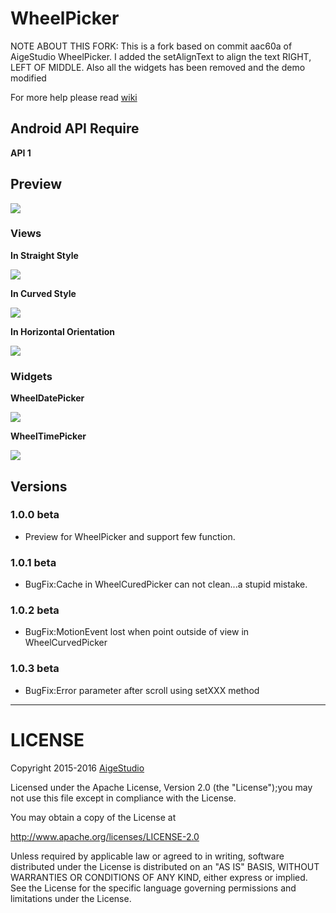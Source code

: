 # WheelPicker

NOTE ABOUT THIS FORK:
This is a fork based on commit aac60a of AigeStudio WheelPicker. I added the setAlignText to align the text RIGHT, LEFT OF MIDDLE.
Also all the widgets has been removed and the demo modified

For more help please read [wiki](https://github.com/AigeStudio/WheelPicker/wiki)

## Android API Require
**API 1**

## Preview
![](https://github.com/AigeStudio/WheelPicker/blob/master/Previews/DemoPreview.png)
### Views
**In Straight Style**

![](https://github.com/AigeStudio/WheelPicker/blob/master/Previews/StraightStyle.gif)

**In Curved Style**

![](https://github.com/AigeStudio/WheelPicker/blob/master/Previews/CurvedStyle.gif)

**In Horizontal Orientation** 

![](https://github.com/AigeStudio/WheelPicker/blob/master/Previews/WheelPickerHor.gif)

### Widgets
**WheelDatePicker**

![](https://github.com/AigeStudio/WheelPicker/blob/master/Previews/WheelDatePicker.gif)

**WheelTimePicker**

![](https://github.com/AigeStudio/WheelPicker/blob/master/Previews/WheelTimePicker.gif)

## Versions
### 1.0.0 beta
* Preview for WheelPicker and support few function.

### 1.0.1 beta
* BugFix:Cache in WheelCuredPicker can not clean...a stupid mistake.

### 1.0.2 beta
* BugFix:MotionEvent lost when point outside of view in WheelCurvedPicker

### 1.0.3 beta
* BugFix:Error parameter after scroll using setXXX method

***

# LICENSE
Copyright 2015-2016 [AigeStudio](https://github.com/AigeStudio)

Licensed under the Apache License, Version 2.0 (the "License");you may not use this file except in compliance with the License.

You may obtain a copy of the License at

http://www.apache.org/licenses/LICENSE-2.0

Unless required by applicable law or agreed to in writing, software distributed under the License is distributed on an "AS IS" BASIS, WITHOUT WARRANTIES OR CONDITIONS OF ANY KIND, either express or implied. See the License for the specific language governing permissions and limitations under the License.
